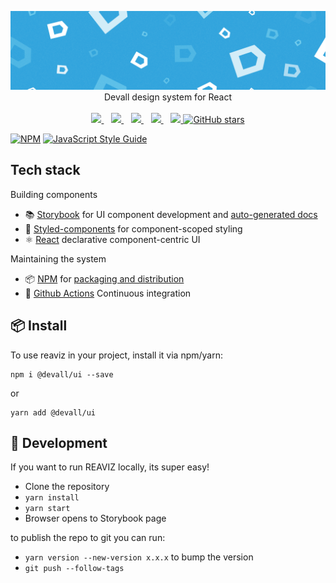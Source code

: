 <p align="center">
  <img width="auto" src="public/bg.png">
  <br />
  Devall design system for React
  <br /><br />
  <a href="https://github.com/devall/ui/actions?query=workflow%3Abuild-storybook">
    <img src="https://img.shields.io/github/workflow/status/devall/ui/build-storybook/master" />
  </a>&nbsp;&nbsp;
  <a href="https://npm.im/@devall/ui">
    <img src="https://img.shields.io/npm/v/@devall/ui.svg" />
  </a>&nbsp;&nbsp;
  <a href="https://npm.im/@devall/ui">
    <img src="https://img.shields.io/npm/dw/@devall/ui" />
  </a>&nbsp;&nbsp;
  <a href="https://github.com/devall/ui/blob/master/LICENSE">
    <img src="https://img.shields.io/npm/l/@devall/ui" />
  </a>&nbsp;&nbsp;
  <a href="https://bundlephobia.com/result?p=@devall/ui">
    <img src="https://img.shields.io/bundlephobia/minzip/@devall/ui" />
  </a>
  <a href="https://github.com/devall/ui">
    <img alt="GitHub stars" src="https://img.shields.io/github/stars/devall/ui?style=social" />
  </a>
</p>

[![NPM](https://img.shields.io/npm/v/@eduzz/houston.svg)](https://www.npmjs.com/package/@eduzz/houston) [![JavaScript Style Guide](https://img.shields.io/badge/code_style-standard-brightgreen.svg)](https://standardjs.com)

## Tech stack

Building components

- 📚 [Storybook](https://storybook.js.org/) for UI component development and [auto-generated docs](https://medium.com/Storybookjs/Storybook-docs-sneak-peak-5be78445094a)
- 💅 [Styled-components](https://styled-components.com/) for component-scoped styling
- ⚛️ [React](https://reactjs.org/) declarative component-centric UI

Maintaining the system

- 📦 [NPM](https://www.npmjs.com/) for [packaging and distribution](https://blog.hichroma.com/how-packaging-makes-it-dead-simple-to-share-ui-components-29912593539d)
- 🚥 [Github Actions](https://github.com/features/actions) Continuous integration

## 📦 Install

To use reaviz in your project, install it via npm/yarn:

```
npm i @devall/ui --save
```

or

```
yarn add @devall/ui
```

## 🔭 Development

If you want to run REAVIZ locally, its super easy!

- Clone the repository
- `yarn install`
- `yarn start`
- Browser opens to Storybook page

to publish the repo to git you can run:

- `yarn version --new-version x.x.x` to bump the version
- `git push --follow-tags`
